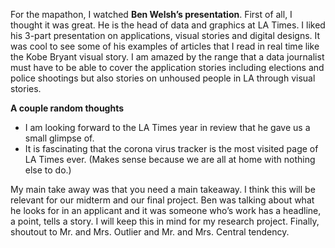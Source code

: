 For the mapathon, I watched **Ben Welsh’s presentation**. First of all, I thought it was great.
He is the head of data and graphics at LA Times. I liked his 3-part presentation on applications, visual stories and digital designs.
It was cool to see some of his examples of articles that I read in real time like the Kobe Bryant visual story.
I am amazed by the range that a data journalist must have to be able to cover the application stories including elections and police shootings but also stories
on unhoused people in LA through visual stories.

**A couple random thoughts**

- I am looking forward to the LA Times year in review that he gave us a small glimpse of.
- It is fascinating that the corona virus tracker is the most visited page of LA Times ever. (Makes sense because we are all at home with nothing else to do.)

My main take away was that you need a main takeaway. I think this will be relevant for our midterm and our final project.
Ben was talking about what he looks for in an applicant and it was someone who’s work has a headline, a point, tells a story.
I will keep this in mind for my research project. Finally, shoutout to Mr. and Mrs. Outlier and Mr. and Mrs. Central tendency.
